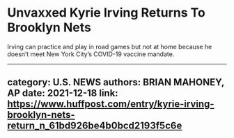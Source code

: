 # Unvaxxed Kyrie Irving Returns To Brooklyn Nets

Irving can practice and play in road games but not at home because he doesn’t meet New York City’s COVID-19 vaccine mandate.

---
category: U.S. NEWS
authors: BRIAN MAHONEY, AP
date: 2021-12-18
link: https://www.huffpost.com/entry/kyrie-irving-brooklyn-nets-return_n_61bd926be4b0bcd2193f5c6e
---
